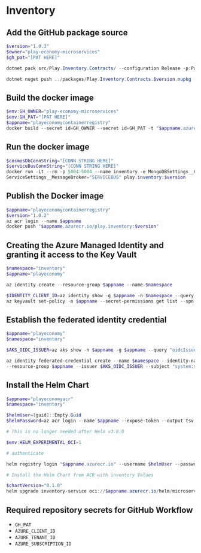 # Inventory


## Add the GitHub package source

```powershell
$version="1.0.3"
$owner="play-economy-microservices"
$gh_pat="[PAT HERE]"

dotnet pack src/Play.Inventory.Contracts/ --configuration Release -p:PackageVersion=$version -p:RepositoryUrl=https://github.com/$owner/play.inventory -o ../packages

dotnet nuget push ../packages/Play.Inventory.Contracts.$version.nupkg --api-key $gh_pat --source "github"
```

## Build the docker image

```powershell
$env:GH_OWNER="play-economy-microservices"
$env:GH_PAT="[PAT HERE]"
$appname="playeconomycontainerregistry"
docker build --secret id=GH_OWNER --secret id=GH_PAT -t "$appname.azurecr.io/play.inventory:$version" .
```

## Run the docker image

```powershell
$cosmosDbConnString="[CONN STRING HERE]"
$serviceBusConnString="[CONN STRING HERE]"
docker run -it --rm -p 5004:5004 --name inventory -e MongoDBSettings__ConnectionString=$cosmosDbConnString -e ServiceBusSettings__ConnectionString=$serviceBusConnString -e
ServiceSettings__MessageBroker="SERVICEBUS" play.inventory:$version
```

## Publish the Docker image

```powershell
$appname="playeconomycontainerregistry"
$version="1.0.2"
az acr login --name $appname
docker push "$appname.azurecr.io/play.inventory:$version"
```

## Creating the Azure Managed Identity and granting it access to the Key Vault

```powershell
$namespace="inventory"
$appname="playeconomy"

az identity create --resource-group $appname --name $namespace

$IDENTITY_CLIENT_ID=az identity show -g $appname -n $namespace --query clientId -otsv
az keyvault set-policy -n $appname --secret-permissions get list --spn $IDENTITY_CLIENT_ID
```

## Establish the federated identity credential

```powershell PowerShell
$appname="playeconomy"
$namespace="inventory"

$AKS_OIDC_ISSUER=az aks show -n $appname -g $appname --query "oidcIssuerProfile.issuerUrl" -otsv

az identity federated-credential create --name $namespace --identity-name $namespace
--resource-group $appname --issuer $AKS_OIDC_ISSUER --subject "system:serviceaccount:${namespace}:${namespace}-serviceaccount"
```

## Install the Helm Chart

```powershell
$appname="playeconomyacr"
$namespace="inventory"

$helmUser=[guid]::Empty.Guid
$helmPassword=az acr login --name $appname --expose-token --output tsv --query accessToken

# This is no longer needed after Helm v3.8.0

$env:HELM_EXPERIMENTAL_OCI=1

# authenticate

helm registry login "$appname.azurecr.io" --username $helmUser --password $helmPassword

# Install the Helm Chart from ACR with inventory Values

$chartVersion="0.1.0"
helm upgrade inventory-service oci://$appname.azurecr.io/helm/microservice --version $chartVersion -f ./helm/values.yaml -n $namespace --install
```

## Required repository secrets for GitHub Workflow

- `GH_PAT`
- `AZURE_CLIENT_ID`
- `AZURE_TENANT_ID`
- `AZURE_SUBSCRIPTION_ID`
